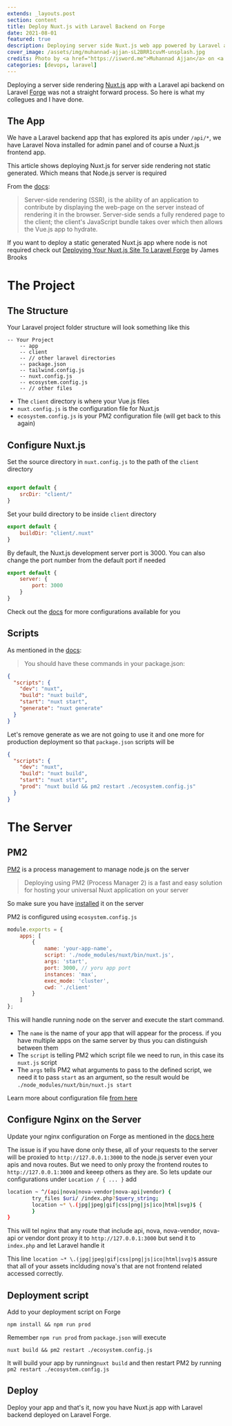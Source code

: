 ```yaml
---
extends: _layouts.post
section: content
title: Deploy Nuxt.js with Laravel Backend on Forge
date: 2021-08-01
featured: true
description: Deploying server side Nuxt.js web app powered by Laravel apis backend on Laravel Forge.
cover_image: /assets/img/muhannad-ajjan-sL2BRR1cuvM-unsplash.jpg
credits: Photo by <a href="https://isword.me">Muhannad Ajjan</a> on <a href="https://unsplash.com/@isword?utm_source=unsplash&utm_medium=referral&utm_content=creditCopyText">Unsplash</a>
categories: [devops, laravel]
---
```


Deploying a server side rendering [Nuxt.js](https://nuxtjs.org) app with a Laravel api backend on Laravel [Forge](https://forge.laravel.com) was not a straight forward process. So here is what my collegues and I have done.

## The App

We have a Laravel backend app that has explored its apis under `/api/*`, we have Laravel Nova installed for admin panel and of course a Nuxt.js frontend app.

This article shows deploying Nuxt.js for server side rendering not static generated. Which means that Node.js server is required

From the [docs](https://nuxtjs.org/docs/2.x/concepts/server-side-rendering):

> Server-side rendering (SSR), is the ability of an application to contribute by displaying the web-page on the server instead of rendering it in the browser. Server-side sends a fully rendered page to the client; the client's JavaScript bundle takes over which then allows the Vue.js app to hydrate.


If you want to deploy a static generated Nuxt.js app where node is not required check out [Deploying Your Nuxt.js Site To Laravel Forge](https://blog.laravel.com/deploying-your-nuxtjs-site-to-laravel-forge) by James Brooks

# The Project

## The Structure

Your Laravel project folder structure will look something like this

```
-- Your Project
    -- app 
    -- client
    -- // other laravel directories 
    -- package.json
    -- tailwind.config.js
    -- nuxt.config.js
    -- ecosystem.config.js
    -- // other files 
```

- The `client` directory is where your Vue.js files
- `nuxt.config.js` is the configuration file for Nuxt.js
- `ecosystem.config.js` is your PM2 configuration file (will get back to this again)

## Configure Nuxt.js

Set the source directory in `nuxt.config.js` to the path of the `client` directory

```javascript

export default {
    srcDir: "client/"
}
```
Set your build directory to be inside `client` directory

```javascript
export default {
    buildDir: "client/.nuxt"
}
```
By default, the Nuxt.js development server port is 3000. You can also change the port number from the default port if needed


```javascript
export default {
    server: {
        port: 3000
    }
}
```

Check out the [docs](https://nuxtjs.org/docs/2.x/features/configuration) for more configurations available for you

## Scripts

As mentioned in the [docs](https://nuxtjs.org/docs/2.x/get-started/commands#using-in-packagejson):

> You should have these commands in your package.json:

```json
{
  "scripts": {
    "dev": "nuxt",
    "build": "nuxt build",
    "start": "nuxt start",
    "generate": "nuxt generate"
  }
}
```

Let's remove generate as we are not going to use it and one more for production deployment so that `package.json` scripts will be

```json
{
  "scripts": {
    "dev": "nuxt",
    "build": "nuxt build",
    "start": "nuxt start",
    "prod": "nuxt build && pm2 restart ./ecosystem.config.js"
  }
}
```

# The Server

## PM2 

[PM2](https://pm2.keymetrics.io) is a process management to manage node.js on the server

>Deploying using PM2 (Process Manager 2) is a fast and easy solution for hosting your universal Nuxt application on your server

So make sure you have [installed](https://nuxtjs.org/docs/2.x/deployment/deployment-pm2#getting-started) it on the server 

PM2 is configured using `ecosystem.config.js` 
```javascript
module.exports = {
    apps: [
        {
            name: 'your-app-name',
            script: './node_modules/nuxt/bin/nuxt.js',
            args: 'start',
            port: 3000, // yoru app port 
            instances: 'max',
            exec_mode: 'cluster',
            cwd: './client'
        }
    ]
};
```
This will handle running node on the server and execute the start command. 

- The `name` is the name of your app that will appear for the process. if you have multiple apps on the same server by thus you can distinguish between them
- The `script` is telling PM2 which script file we need to run, in this case its `nuxt.js` script
- The `args` tells PM2 what arguments to pass to the defined script, we need it to pass `start` as an argument, so the result would be `./node_modules/nuxt/bin/nuxt.js start`

Learn more about configuration file [from here](https://pm2.keymetrics.io/docs/usage/application-declaration/)

## Configure Nginx on the Server

Update your nginx configuration on Forge as mentioned in the [docs here](https://nuxtjs.org/docs/2.x/deployment/nginx-proxy#nginx-configuration-for-laravel-forge)

The issue is if you have done only these, all of your requests to the server will be proxied to `http://127.0.0.1:3000` to the node.js server even your apis and nova routes. But we need to only proxy the frontend routes to `http://127.0.0.1:3000` and keeep others as they are. So lets update our configurations under `Location / { ... }` add

```bash
location ~ ^/(api|nova|nova-vendor|nova-api|vendor) {
        try_files $uri/ /index.php?$query_string;
        location ~* \.(jpg|jpeg|gif|css|png|js|ico|html|svg)$ {
        }
}
```
This will tel nginx that any route that include api, nova, nova-vendor, nova-api or vendor dont proxy it to `http://127.0.0.1:3000` but send it to `index.php` and let Laravel handle it 

This line `location ~* \.(jpg|jpeg|gif|css|png|js|ico|html|svg)$` assure that all of your assets inclduding nova's that are not frontend related accessed correctly.

## Deployment script 

Add to your deployment script on Forge

```
npm install && npm run prod
```

Remember `npm run prod` from `package.json` will execute 
```
nuxt build && pm2 restart ./ecosystem.config.js
```
It will build your app by running`nuxt build` and then restart PM2 by running `pm2 restart ./ecosystem.config.js`

## Deploy 

Deploy your app and that's it, now you have Nuxt.js app with Laravel backend deployed on Laravel Forge. 
